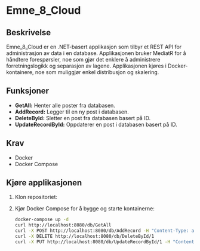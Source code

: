 # Emne_8_Cloud

## Beskrivelse

Emne_8_Cloud er en .NET-basert applikasjon som tilbyr et REST API for administrasjon av data i en database. Applikasjonen bruker MediatR for å håndtere forespørsler, noe som gjør det enklere å administrere forretningslogikk og separasjon av lagene. Applikasjonen kjøres i Docker-kontainere, noe som muliggjør enkel distribusjon og skalering.

## Funksjoner

* **GetAll:** Henter alle poster fra databasen.
* **AddRecord:** Legger til en ny post i databasen.
* **DeleteById:** Sletter en post fra databasen basert på ID.
* **UpdateRecordById:** Oppdaterer en post i databasen basert på ID.

## Krav

* Docker
* Docker Compose

## Kjøre applikasjonen

1. Klon repositoriet:

2. Kjør Docker Compose for å bygge og starte kontainerne:

   ```bash
   docker-compose up -d
   curl http://localhost:8080/db/GetAll
   curl -X POST http://localhost:8080/db/AddRecord -H "Content-Type: application/json" -d '{"Titel": "value", "Description": "value"}'
   curl -X DELETE http://localhost:8080/db/DeleteById/1
   curl -X PUT http://localhost:8080/db/UpdateRecordById/1 -H "Content-Type: application/json" -d '{"Titel": "new_value1", "Description": "new_value2"}'
   
